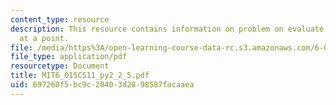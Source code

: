 ```yaml
---
content_type: resource
description: This resource contains information on problem on evaluate a quadratic
  at a point.
file: /media/https%3A/open-learning-course-data-rc.s3.amazonaws.com/6-01sc-introduction-to-electrical-engineering-and-computer-science-i-spring-2011/697260f5bc9c20403d2898587facaaea_MIT6_01SCS11_py2_2_5.pdf
file_type: application/pdf
resourcetype: Document
title: MIT6_01SCS11_py2_2_5.pdf
uid: 697260f5-bc9c-2040-3d28-98587facaaea
---
```


